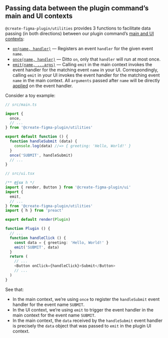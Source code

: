 ## Passing data between the plugin command’s main and UI contexts

`@create-figma-plugin/utilities` provides 3 functions to facilitate data passing (in both directions) between our plugin command’s [main and UI contexts](#how-a-figma-plugin-works):

- [`on(name, handler)`](#onname-handler) — Registers an event `handler` for the given event `name`.
- [`once(name, handler)`](#oncename-handler) — Ditto `on`, only that `handler` will run at most once.
- [`emit(name, ...args)`](#emitname-args) — Calling `emit` in the main context invokes the event handler for the matching event `name` in your UI. Correspondingly, calling `emit` in your UI invokes the event handler for the matching event `name` in the main context. All `arguments` passed after `name` will be directly [applied](https://developer.mozilla.org/en-US/docs/Web/JavaScript/Reference/Global_Objects/Function/apply) on the event handler.

Consider a toy example:

```ts
// src/main.ts

import {
  once,
  // ...
} from '@create-figma-plugin/utilities'

export default function () {
  function handleSubmit (data) {
    console.log(data) //=> { greeting: 'Hello, World!' }
  }
  once('SUBMIT', handleSubmit)
  // ...
}
```

```ts
// src/ui.tsx

/** @jsx h */
import { render, Button } from '@create-figma-plugin/ui'
import {
  emit,
  // ...
} from '@create-figma-plugin/utilities'
import { h } from 'preact'

export default render(Plugin)

function Plugin () {
  // ...
  function handleClick () {
    const data = { greeting: 'Hello, World!' }
    emit('SUBMIT', data)
  }
  return (
    // ...
    <Button onClick={handleClick}>Submit</Button>
    // ...
  )
}
```

See that:

- In the main context, we’re using `once` to register the `handleSubmit` event handler for the event name `SUBMIT`.
- In the UI context, we’re using `emit` to trigger the event handler in the main context for the event name `SUBMIT`.
- In the main context, the `data` received by the `handleSubmit` event handler is precisely the `data` object that was passed to `emit` in the plugin UI context.

